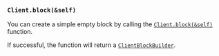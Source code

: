 ### `Client.block(&self)`

You can create a simple empty block by calling
the [`Client.block(&self)`](iota_client/client/struct.Client.html#method.block)
function.

If successful, the function will return
a [`ClientBlockBuilder`](iota_client/api/block_builder/struct.ClientBlockBuilder.html).
